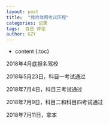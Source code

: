```yaml
---
layout: post
title:  "我的驾照考试历程"
categories: 记录
tags:  自己 评论
author: GZY
---
```


* content
{:toc}

2018年4月底报名驾校

2018年5月23日，科目一考试通过

2018年7月4日，科目三考试通过

2018年7月9日，科目二和科目四考试通过

2018年7月11日，拿本